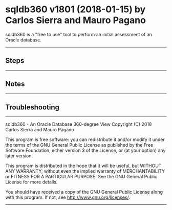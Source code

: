 # sqldb360 v1801 (2018-01-15) by Carlos Sierra and Mauro Pagano

sqldb360 is a "free to use" tool to perform an initial assessment of an Oracle database. 


****************************************************************************************

## Steps


****************************************************************************************

## Notes

   
****************************************************************************************

## Troubleshooting



****************************************************************************************
   
  sqldb360 - An Oracle Database 360-degree View
  Copyright (C) 2018  Carlos Sierra and Mauro Pagano

  This program is free software: you can redistribute it and/or modify
  it under the terms of the GNU General Public License as published by
  the Free Software Foundation, either version 3 of the License, or
  (at your option) any later version.

  This program is distributed in the hope that it will be useful,
  but WITHOUT ANY WARRANTY; without even the implied warranty of
  MERCHANTABILITY or FITNESS FOR A PARTICULAR PURPOSE.  See the
  GNU General Public License for more details.

  You should have received a copy of the GNU General Public License
  along with this program.  If not, see <http://www.gnu.org/licenses/>.

****************************************************************************************
